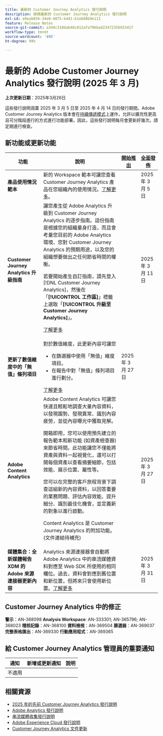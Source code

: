 ```yaml
---
title: 最新的 Customer Journey Analytics 發行說明
description: 檢視最新的 Customer Journey Analytics 發行說明
exl-id: e8eab856-34e0-4875-b441-b1e680b9e111
feature: Release Notes
source-git-commit: a349c310dab40c012afa796bad2347235693341f
workflow-type: tm+mt
source-wordcount: '495'
ht-degree: 99%

---
```


# 最新的 Adobe Customer Journey Analytics 發行說明 (2025 年 3 月)


**上次更新日期**：2025年3月26日

這些發行說明涵蓋 2025 年 3 月 5 日至 2025 年 4 月 14 日的發行期間。Adobe Customer Journey Analytics 版本會在[持續傳遞模式](releases.md)上運作，允許以擴充性更高且可分階段進行的方式進行功能部署。因此，這些發行說明每月會更新好幾次。請定期進行檢查。

## 新功能或更新功能

| 功能 | 說明 | [開始推出](releases.md) | [全面發佈](releases.md) |
| ----------- | ---------- | ------- | ---- |
| **產品使用情況範本** | 新的 Workspace 範本可讓您查看 Customer Journey Analytics 產品在您組織內的使用情況。[了解更多](https://experienceleague.adobe.com/zh-hant/docs/analytics-platform/using/cja-workspace/templates/use-templates)。 |  | 2025 年 3 月 5 日 |
| **Customer Journey Analytics 升級指南** | 讓您產生從 Adobe Analytics 升級到 Customer Journey Analytics 的逐步指南。這份指南是根據您的組織量身打造，而且會考量您目前的 Adobe Analytics 環境、您對 Customer Journey Analytics 的預期用途，以及您的組織想要做出之任何節省時間的權衡。<p>若要開始產生自訂指南，請先登入 [!DNL Customer Journey Analytics]，然後在「**[!UICONTROL 工作區]**」標籤上選取「**[!UICONTROL 升級至 Customer Journey Analytics]**」。<p>[了解更多](https://experienceleague.adobe.com/zh-hant/docs/analytics-platform/using/compare-aa-cja/upgrade-to-cja/cja-upgrade-recommendations#recommended-upgrade-steps-for-most-organizations) |  | 2025 年 3 月 11 日 |
| **更新了數值維度中的「無值」條列項目** | 對於數值維度，此更新內容可讓您<ul><li>在篩選器中使用「無值」維度項目。</li><li>在報告中對「無值」條列項目進行劃分。</li></ul> [了解更多](https://experienceleague.adobe.com/en/docs/analytics-platform/using/cja-dataviews/component-settings/no-value-options#numeric) | 2025 年 3 月 27 日 |
| **Adobe Content Analytics** | Adobe Content Analytics 可讓您快速且輕鬆地調查大量內容資料，以發現趨勢、發現異常、識別內容疲勞，並從內容曝光中獲取見解。<p>開箱即用，您可以使用預先建立的報告範本和新功能 (如資產檢查器) 來節省時間。此功能讓您不僅能將資產與資料一起視覺化，還可以打開每個資產以查看摘要細節，包括效能、展示位置、屬性等。<p>您可以在完整的客戶旅程背景下調查這組新的內容資料，以回答重要的業務問題、評估內容效能、提升細分、識別最佳化機會，並定義新的對象以進行啟動。<p>Content Analytics 是 Customer Journey Analytics 的附加功能。(文件連結待補充) |  | 2025 年 3 月 27 日 |
| **媒體集合：全新媒體報告 XDM 的 Adobe 來源連接器更新內容** | Analytics 來源連接器會自動將 Adobe Analytics 中的串流媒體資料對應至 Web SDK 所使用的相同欄位。過去，資料會對應到舊位置和新位置，但將來只會使用新位置。[了解更多](https://experienceleague.adobe.com/zh-hant/docs/analytics/implementation/aep-edge/xdm-var-mapping) |  | 2025 年 3 月 31 日 |


## Customer Journey Analytics 中的修正

**警示**：AN-368098
**Analysis Workspace**: AN-333301; AN-365796; AN-368023
**稽核記錄**：AN-368100
**資料檢視**：AN-369504
**篩選器**：AN-369037
**完整表格匯出**：AN-369330
**行動應用程式**：AN-369365


## 給 Customer Journey Analytics 管理員的重要通知

| 通知 | 新增或更新通知 | 說明 |
| --- | --- | --- |
| 不適用 | | |

## 相關資源

* [2025 年的先前 Customer Journey Analytics 發行說明](/help/release-notes/2025.md)
* [Adobe Analytics 發行說明](https://experienceleague.adobe.com/docs/analytics/release-notes/latest.html?lang=zh-hant)
* [串流媒體收集發行說明](https://experienceleague.adobe.com/docs/media-analytics/using/additional-resources/release-notes.html?lang=zh-hant)
* [Adobe Experience Cloud 發行說明](https://experienceleague.adobe.com/docs/release-notes/experience-cloud/current.html?lang=zh-hant)
* [Customer Journey Analytics 文件更新](/help/release-notes/doc-changes.md)
